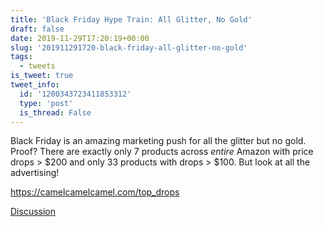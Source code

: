 ```yaml
---
title: 'Black Friday Hype Train: All Glitter, No Gold'
draft: false
date: 2019-11-29T17:20:19+00:00
slug: '201911291720-black-friday-all-glitter-no-gold'
tags:
  - tweets
is_tweet: true
tweet_info:
  id: '1200343723411853312'
  type: 'post'
  is_thread: False
---
```




Black Friday is an amazing marketing push for all the glitter but no gold. Proof? There are exactly only 7 products across *entire* Amazon with price drops &gt; $200 and only 33 products with drops &gt; $100. But look at all the advertising!

<https://camelcamelcamel.com/top_drops>

[Discussion](https://x.com/sytelus/status/1200343723411853312)
